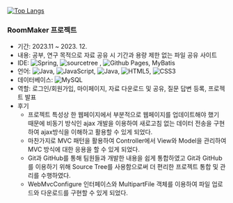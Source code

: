 [![Top Langs](https://github-readme-stats.vercel.app/api/top-langs/?username=quequuen&layout=compact)](https://github.com/quequuen/github-readme-stats)


<h3>RoomMaker 프로젝트</h3>

- 기간: 2023.11 ~ 2023. 12.
- 내용: 공부, 연구 목적으로 자료 공유 시 기간과 용량 제한 없는 파일 공유 사이트
- IDE: ![Spring](https://img.shields.io/badge/spring-%236DB33F.svg?style=for-the-badge&logo=spring&logoColor=white), ![sourcetree](https://img.shields.io/badge/sourcetree-%0052CC.svg?style=for-the-badge&logo=openjdk&logoColor=white) <img src="https://img.shields.id/badge/sourcetree-0052CC?style=flat&amp;logo=sourcetree&amp;logocolor=white" alt="">, ![Github Pages](https://img.shields.io/badge/github%20pages-121013?style=for-the-badge&logo=github&logoColor=white), MyBatis
- 언어: ![Java](https://img.shields.io/badge/java-%23ED8B00.svg?style=for-the-badge&logo=openjdk&logoColor=white), ![JavaScript](https://img.shields.io/badge/javascript-%23323330.svg?style=for-the-badge&logo=javascript&logoColor=%23F7DF1E), ![Java](https://img.shields.io/badge/jsp-%23ED8B00.svg?style=for-the-badge&logo=openjdk&logoColor=white), ![HTML5](https://img.shields.io/badge/html5-%23E34F26.svg?style=for-the-badge&logo=html5&logoColor=white), ![CSS3](https://img.shields.io/badge/css3-%231572B6.svg?style=for-the-badge&logo=css3&logoColor=white)
- 데이터베이스: ![MySQL](https://img.shields.io/badge/mysql-%2300f.svg?style=for-the-badge&logo=mysql&logoColor=white)
- 역할: 로그인/회원가입, 마이페이지, 자료 다운로드 및 공유, 질문 답변 등록, 프로젝트 발표
- 후기
  - 프로젝트 특성상 한 웹페이지에서 부분적으로 웹페이지를 업데이트해야 했기 때문에 비동기 방식인 ajax 개발을 이용하여 새로고침 없는 데이터 전송을 구현하여 ajax방식을 이해하고 활용할 수 있게 되었다.
  - 마찬가지로 MVC 패턴을 활용하여 Controller에서 View와 Model을 관리하여 MVC 방식에 대한 응용을 할 수 있게 되었다.
  - Git과 GitHub를 통해 팀원들과 개발한 내용을 쉽게 통합하였고 Git과 GitHub를 이용하기 위해 Source Tree를 사용함으로써 더 편리한 프로젝트 통합 및 관리를 수행하였다.
  - WebMvcConfigure 인터페이스와 MultipartFile 객체를 이용하여 파일 업로드와 다운로드를 구현할 수 있게 되었다.
 
